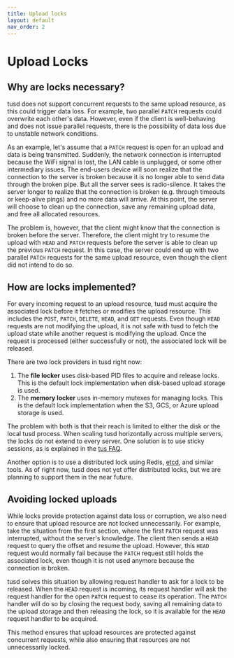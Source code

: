 ```yaml
---
title: Upload locks
layout: default
nav_order: 2
---
```


# Upload Locks

## Why are locks necessary?

tusd does not support concurrent requests to the same upload resource, as this could trigger data loss. For example, two parallel `PATCH` requests could overwrite each other's data. However, even if the client is well-behaving and does not issue parallel requests, there is the possibility of data loss due to unstable network conditions.

As an example, let's assume that a `PATCH` request is open for an upload and data is being transmitted. Suddenly, the network connection is interrupted because the WiFi signal is lost, the LAN cable is unplugged, or some other intermediary issues. The end-users device will soon realize that the connection to the server is broken because it is no longer able to send data through the broken pipe. But all the server sees is radio-silence. It takes the server longer to realize that the connection is broken (e.g. through timeouts or keep-alive pings) and no more data will arrive. At this point, the server will choose to clean up the connection, save any remaining upload data, and free all allocated resources.

The problem is, however, that the client might know that the connection is broken before the server. Therefore, the client might try to resume the upload with `HEAD` and `PATCH` requests before the server is able to clean up the previous `PATCH` request. In this case, the server could end up with two parallel `PATCH` requests for the same upload resource, even though the client did not intend to do so.

## How are locks implemented?

For every incoming request to an upload resource, tusd must acquire the associated lock before it fetches or modifies the upload resource. This includes the `POST`, `PATCH`, `DELETE`, `HEAD`, and `GET` requests. Even though `HEAD` requests are not modifying the upload, it is not safe with tusd to fetch the upload state while another request is modifying the upload. Once the request is processed (either successfully or not), the associated lock will be released.

There are two lock providers in tusd right now:
1. The **file locker** uses disk-based PID files to acquire and release locks. This is the default lock implementation when disk-based upload storage is used. 
2. The **memory locker** uses in-memory mutexes for managing locks. This is the default lock implementation when the S3, GCS, or Azure upload storage is used.

The problem with both is that their reach is limited to either the disk or the local tusd process. When scaling tusd horizontally across multiple servers, the locks do not extend to every server. One solution is to use sticky sessions, as is explained in the [tus FAQ](https://tus.io/faq#how-do-i-scale-tus).

Another option is to use a distributed lock using Redis, [etcd](https://github.com/fetlife/tusd-etcd3-locker), and similar tools. As of right now, tusd does not yet offer distributed locks, but we are planning to support them in the near future.

## Avoiding locked uploads

While locks provide protection against data loss or corruption, we also need to ensure that upload resource are not locked unnecessarily. For example, take the situation from the first section, where the first `PATCH` request was interrupted, without the server's knowledge. The client then sends a `HEAD` request to query the offset and resume the upload. However, this `HEAD` request would normally fail because the `PATCH` request still holds the associated lock, even though it is not used anymore because the connection is broken.

tusd solves this situation by allowing request handler to ask for a lock to be released. When the `HEAD` request is incoming, its request handler will ask the request handler for the open `PATCH` request to cease its operation. The `PATCH` handler will do so by closing the request body, saving all remaining data to the upload storage and then releasing the lock, so it is available for the `HEAD` request handler to be acquired.

This method ensures that upload resources are protected against concurrent requests, while also ensuring that resources are not unnecessarily locked.
